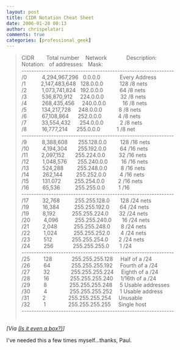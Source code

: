 ```yaml
---
layout: post
title: CIDR Notation Cheat Sheet
date: 2006-01-28 00:13
author: chrispelatari
comments: true
categories: [professional_geek]
---
```


<blockquote>
  <p>CIDR        Total number    Network  
             Description:<br />Notation:  
   of addresses:  
   Mask:<br />--------------------------------------------------------------<br />/0  
          4,294,967,296   0.0.0.0    
           Every Address<br />/1      
      2,147,483,648   128.0.0.0        
     128 /8 nets<br />/2          
  1,073,741,824   192.0.0.0           64 
  /8 nets<br />/3          536,870,912    
   224.0.0.0           32 /8 nets<br />/4  
          268,435,456     240.0.0.0  
           16 /8 nets<br />/5        
    134,217,728     248.0.0.0        
     8 /8 nets<br />/6          
  67,108,864      252.0.0.0          
   4 /8 nets<br />/7          33,554,432  
      254.0.0.0           2 /8 
  nets<br />/8          16,777,214      
  255.0.0.0           1 /8 
  net<br />--------------------------------------------------------------<br />/9  
          8,388,608      
   255.128.0.0         128 /16 nets<br />/10  
         4,194,304      
   255.192.0.0         64 /16 nets<br />/11  
         2,097,152      
   255.224.0.0         32 /16 nets<br />/12  
         1,048,576      
   255.240.0.0         16 /16 nets<br />/13  
         524,288        
   255.248.0.0         8 /16 nets<br />/14  
         262,144        
   255.252.0.0         4 /16 nets<br />/15  
         131.072        
   255.254.0.0         2 /16 nets<br />/16  
         65,536          
  255.255.0.0         1 
  /16<br />--------------------------------------------------------------<br />/17  
         32,768          
  255.255.128.0       128 /24 nets<br />/19    
       16,384          
  255.255.192.0       64 /24 nets<br />/19      
     8,192           255.255.224.0  
       32 /24 nets<br />/20        
   4,096           255.255.240.0    
     16 /24 nets<br />/21         2,048  
           255.255.248.0       8 
  /24 nets<br />/22         1,024      
       255.255.252.0       4 /24 
  nets<br />/23         512        
       255.255.254.0       2 /24 
  nets<br />/24         256        
       255.255.255.0       1 
  /24<br />--------------------------------------------------------------<br />/25  
         128            
   255.255.255.128     Half of a /24<br />/26    
       64              
  255.255.255.192     Fourth of a /24<br />/27      
     32              
  255.255.255.224     Eighth of a /24<br />/28      
     16              
  255.255.255.240     1/16th of a /24<br />/29      
     8              
   255.255.255.248     5 Usable addresses<br />/30  
         4              
   255.255.255.252     1 Usable address<br />/31    
       2              
   255.255.255.254     Unusable<br />/32      
     1              
   255.255.255.255     Single 
  host<br />--------------------------------------------------------------<br /></p><img height="1" src="http://sms-forums.com/aggbug.aspx?PostID=18" width="1" /></blockquote>
<p><i>[Via <a href="http://sms-forums.com/blogs/pmurphy/archive/2006/01/26/18.aspx">(Is it 
even a box?)</a>]</i> </p>
<p>I've needed this a few times myself...thanks, Paul.</p>
